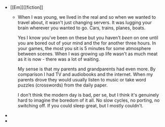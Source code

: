 - [[Em]][[fiction]]
	- When I was young, we lived in the real and so when we wanted to travel about, it wasn't just changing servers. It was lugging your brain wherever you wanted to go. Cars, trains, planes, boats.
	  
	  Yes I know you've been on these but you haven't *been* on one until you are bored out of your mind and the for another three hours. In your games, the most you sit is 5 minutes for some atmosphere between scenes. When I was growing up life wasn't as much meat as it is now - there was a lot of waiting.
	  
	  My sense is that my parents and grandparents had even more. By comparison I had TV and audiobooks and the internet. When my parents drove they would usually listen to music or take word puzzles (crosswords) from the daily paper.
	  
	  I don't think the modern day is bad, per se, but I think it's genuinely hard to imagine the boredom of it all. No slow cycles, no porting, no switching off. If you could sleep great, but I mostly couldn't.
-
-